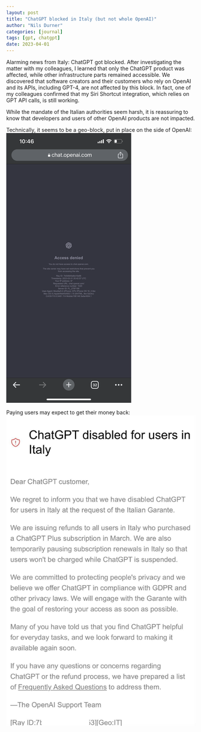 ```yaml
---
layout: post
title: "ChatGPT blocked in Italy (but not whole OpenAI)"
author: "Nils Durner"
categories: [journal]
tags: [gpt, chatgpt]
date: 2023-04-01
---
```


Alarming news from Italy: ChatGPT got blocked. After investigating the matter with my colleagues, I learned that only the ChatGPT product was affected, while other infrastructure parts remained accessible. We discovered that software creators and their customers who rely on OpenAI and its APIs, including GPT-4, are not affected by this block. In fact, one of my colleagues confirmed that my Siri Shortcut integration, which relies on GPT API calls, is still working.

While the mandate of the Italian authorities seem harsh, it is reassuring to know that developers and users of other OpenAI products are not impacted.

Technically, it seems to be a geo-block, put in place on the side of OpenAI:
![Geoblock of ChatGPT](assets/img/chatgpt-blocked-italy.png)

Paying users may expect to get their money back:
![Note from OpenAI to Italian customers](assets/img/chatgpt-blocked-note.jpg)